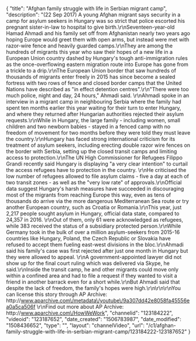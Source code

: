 {
    "title": "Afghan family struggle with life in Serbian migrant camp",
    "description": "(22 Sep 2017) A young Afghan migrant says security in a camp for asylum seekers in Hungary was so strict that police escorted his pregnant sister-in-law to hospital to give birth.\r\nSeventeen-year-old Hamad Ahmadi and his family set off from Afghanistan nearly two years ago hoping Europe would greet them with open arms, but instead were met with razor-wire fence and heavily guarded camps.\r\nThey are among the hundreds of migrants this year who saw their hopes of a new life in a European Union country dashed by Hungary's tough anti-immigration rules as the once-overflowing eastern migration route into Europe has gone from a trickle to a drip.\r\nThe European Union border that saw hundreds of thousands of migrants enter freely in 2015 has since become a sealed fortress with two rows of fence and closed border camps that the United Nations have described as \"in effect detention centres\".\r\n\"There were too much police, night and day, 24 hours,\" Ahmadi said. \r\nAhmadi spoke in an interview in a migrant camp in neighbouring Serbia where the family had spent ten months earlier this year waiting for their turn to enter Hungary, and where they returned after Hungarian authorities rejected their asylum requests.\r\nWhile in Hungary, the large family - including women, small children and two newborn babies - stayed in a fenced camp with no freedom of movement for two months before they were told they must leave the country.\r\nHungary has faced strong international criticism for its treatment of asylum seekers, including erecting double razor wire fences on the border with Serbia, setting up the closed transit camps and limiting access to protection.\r\nThe UN High Commissioner for Refugees Filippo Grandi recently said Hungary is displaying \"a very clear intention\" to curtail the access refugees have to protection in the country. \r\nHe criticised the low number of refugees allowed to file asylum claims - five a day at each of two transit zones - as well as the \"very low rate\" of approvals.\r\nOfficial data suggest Hungary's harsh measures have succeeded in discouraging most of the migrants from reaching Europe this way, even as tens of thousands do arrive via the more dangerous Mediterranean Sea route or try another European country, such as Croatia or Romania.\r\nThis year, just 2,217 people sought asylum in Hungary, official data state, compared to 24,357 in 2016. \r\nOut of them, only 61 were acknowledged as refugees, while 383 received the status of a subsidiary protected person.\r\nWhile Germany took in the bulk of over a million asylum-seekers from 2015-16 countries like Hungary, Poland, the Czech Republic or Slovakia have refused to accept them fueling east-west divisions in the bloc.\r\nAhmadi said his family's case was first rejected after just one month in Hungary but they were allowed to appeal. \r\nA government-appointed lawyer did not show up for the final court ruling which was delivered via Skype, he said.\r\nInside the transit camp, he and other migrants could move only within a confined area and had to file a request if they wanted to visit a friend in another barrack even for a short while.\r\nBut Ahmadi said that despite the lack of freedom, the family's hopes were high.\r\n\r\n\r\nYou can license this story through AP Archive: http:\/\/www.aparchive.com\/metadata\/youtube\/9a307dd42e8058fa45556ea0a5ca506f \r\nFind out more about AP Archive: http:\/\/www.aparchive.com\/HowWeWork",
    "channelid": "123184222",
    "videoid": "123187652",
    "date_created": "1506783987",
    "date_modified": "1508436652",
    "type": "",
    "layout": "channelVideo",
    "url": "\/c1\/afghan-family-struggle-with-life-in-serbian-migrant-camp\/123184222-123187652"
}